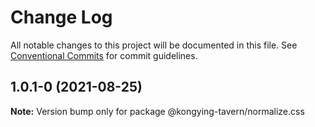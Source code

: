 # Change Log

All notable changes to this project will be documented in this file.
See [Conventional Commits](https://conventionalcommits.org) for commit guidelines.

## 1.0.1-0 (2021-08-25)

**Note:** Version bump only for package @kongying-tavern/normalize.css
